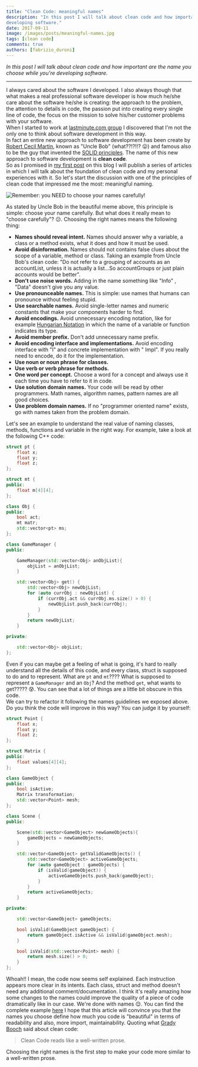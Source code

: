 ```yaml
---
title: "Clean Code: meaningful names"
description: "In this post I will talk about clean code and how important are the name you choose while you're
developing software."
date: 2017-09-11
image: /images/posts/meaningful-names.jpg
tags: [clean code]
comments: true
authors: [fabrizio_duroni]
---
```


*In this post I will talk about clean code and how important are the name you choose while you're developing software.*

---

I always cared about the software I developed. I also always though that what makes a real professional software
developer is how much he/she care about the software he/she is creating: the approach to the problem, the attention to
details in code, the passion put into creating every single line of code, the focus on the mission to solve his/her
customer problems with your software.  
When I started to work at [lastminute.com group](https://lmgroup.lastminute.com/ "lastminute.com group") I discovered
that I'm not the only one to think about software development in this way.  
In fact an entire new approach to software development has been create
by [Robert Cecil Martin](https://en.wikipedia.org/wiki/Robert_Cecil_Martin "Robert Cecil Martin"), known as "Uncle
Bob" (what??!?!!? :stuck_out_tongue:) and famous also to be the guy that invented
the [SOLID principles](https://en.wikipedia.org/wiki/SOLID_(object-oriented_design) "Solid principles"). The name of
this new approach to software development is **clean code**.  
So as I promised in [my first post](/2017/05/10/about-me/ "about me") on this blog I will publish a series of
articles in which I will talk about the foundation of clean code and my personal experiences with it. So let's start the
discussion with one of the principles of clean code that impressed me the most: meaningful naming.

![Remember: you NEED to choose your names carefully!](../images/posts/meaningful-names.jpg "Remember: you NEED to choose your names carefully!")

As stated by Uncle Bob in the beautiful meme above, this principle is simple: choose your name carefully. But what does
it really mean to "choose carefully"? :confused:. Choosing the right names means the following thing:

* **Names should reveal intent.** Names should answer why a variable, a class or a method exists, what it does and how
  it must be used.
* **Avoid disinformation.** Names should not contains false clues about the scope of a variable, method or class. Taking
  an example from Uncle Bob's clean code: "Do not refer to a grouping of accounts as an accountList, unless it is
  actually a list...So accountGroups or just plain accounts would be better".
* **Don't use noise words.** Adding in the name something like "Info" , "Data" doesn't give you any value.
* **Use pronounceable names.** This is simple: use names that humans can pronounce without feeling stupid.
* **Use searchable names.** Avoid single-letter names and numeric constants that make your components harder to find.
* **Avoid encodings.** Avoid unnecessary encoding notation, like for
  example [Hungarian Notation](https://en.wikipedia.org/wiki/Hungarian_notation "Hungarian Notation") in which the name
  of a variable or function indicates its type.
* **Avoid member prefix.** Don't add unnecessary name prefix.
* **Avoid encoding interface and implementations.** Avoid encoding interface with "I" and concrete implementation with "
  Impl". If you really need to encode, do it for the implementation.
* **Use noun or noun phrase for classes.**
* **Use verb or verb phrase for methods.**
* **One word per concept.** Choose a word for a concept and always use it each time you have to refer to it in code.
* **Use solution domain names.** Your code will be read by other programmers. Math names, algorithm names, pattern names
  are all good choices.
* **Use problem domain names.** If no "programmer oriented name" exists, go with names taken from the problem domain.

Let's see an example to understand the real value of naming classes, methods, functions and variable in the right way.
For example, take a look at the following C++ code:

```c++
struct pt {
    float x;
    float y;
    float z;
};

struct mt {
public:
    float m[4][4];
};

class Obj {
public:
    bool act;
    mt matr;
    std::vector<pt> ms;
};

class GameManager {
public:

    GameManager(std::vector<Obj> anObjList){
        objList = anObjList;
    }

    std::vector<Obj> get() {
        std::vector<Obj> newObjList;
        for (auto currObj : newObjList) {
            if (currObj.act && currObj.ms.size() > 0) {
                newObjList.push_back(currObj);
            }
        }
        return newObjList;
    }

private:

    std::vector<Obj> objList;
};
```

Even if you can maybe get a feeling of what is going, it's hard to really understand all the details of this code, and
every class, struct is supposed to do and to represent. What are `pt` and `mt`???? What is supposed to represent
a `GameManager` and an `Obj`? And the method `get`, what wants to get????? :cold_sweat:. You can see that a lot of
things are a little bit obscure in this code.  
We can try to refactor it following the names guidelines we exposed above. Do you think the code will improve in this
way? You can judge it by yourself:

```c++
struct Point {
    float x;
    float y;
    float z;
};

struct Matrix {
public:
    float values[4][4];
};

class GameObject {
public:
    bool isActive;
    Matrix transformation;
    std::vector<Point> mesh;
};

class Scene {
public:

    Scene(std::vector<GameObject> newGameObjects){
        gameObjects = newGameObjects;
    }

    std::vector<GameObject> getValidGameObjects() {
        std::vector<GameObject> activeGameObjects;
        for (auto gameObject : gameObjects) {
            if (isValid(gameObject)) {
                activeGameObjects.push_back(gameObject);
            }
        }
        return activeGameObjects;
    }

private:

    std::vector<GameObject> gameObjects;

    bool isValid(GameObject gameObject) {
        return gameObject.isActive && isValid(gameObject.mesh);
    }

    bool isValid(std::vector<Point> mesh) {
        return mesh.size() > 0;
    }
};
```

Whoah!! I mean, the code now seems self explained. Each instruction appears more clear in its intents. Each class,
struct and method doesn't need any additional comment/documentation. I think it's really amazing how some changes to the
names could improve the quality of a piece of code dramatically like in our case. We're done with names :relieved:. You
can find the complete
example [here](https://github.com/chicio/Clean-Code-Meaningful-Names "Renaming clean code example")
I hope that this article will convince you that the names you choose define how much you code is "beautiful" in terms of
readability and also, more import, maintainability. Quoting
what [Grady Booch](https://en.wikipedia.org/wiki/Grady_Booch "Grady Booch") said about clean code:

> Clean Code reads like a well-written prose.

Choosing the right names is the first step to make your code more similar to a well-written prose.
